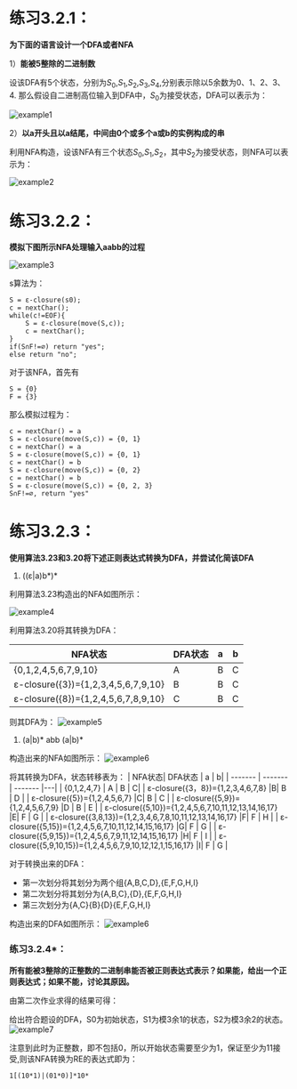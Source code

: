 # 练习3.2.1：
**为下面的语言设计一个DFA或者NFA**

1）**能被5整除的二进制数**

设该DFA有5个状态，分别为$S_0$,$S_1$,$S_2$,$S_3$,$S_4$,分别表示除以5余数为0、1、2、3、4.
那么假设自二进制高位输入到DFA中，$S_0$为接受状态，DFA可以表示为：

  ![example1](../pics/homework4_1.png)

2）**以a开头且以a结尾，中间由0个或多个a或b的实例构成的串**

利用NFA构造，设该NFA有三个状态$S_0$,$S_1$,$S_2$，其中$S_2$为接受状态，则NFA可以表示为：
 
 ![example2](../pics/homework4_2.png)

 # 练习3.2.2：
**模拟下图所示NFA处理输入aabb的过程**
 
 ![example3](../pics/homework4_3.png)

s算法为：
```
S = ε-closure(s0);
c = nextChar();
while(c!=EOF){
	S = ε-closure(move(S,c));
	c = nextChar();
}
if(S∩F!=⌀) return "yes";
else return "no";
```

对于该NFA，首先有

```
S = {0}
F = {3}
```

那么模拟过程为：
```
c = nextChar() = a
S = ε-closure(move(S,c)) = {0, 1}
c = nextChar() = a
S = ε-closure(move(S,c)) = {0, 1}
c = nextChar() = b
S = ε-closure(move(S,c)) = {0, 2}
c = nextChar() = b
S = ε-closure(move(S,c)) = {0, 2, 3}
S∩F!=⌀, return "yes"
```

 # 练习3.2.3：
**使用算法3.23和3.20将下述正则表达式转换为DFA，并尝试化简该DFA**

1) ((&epsilon;|a)b*)*

利用算法3.23构造出的NFA如图所示：

 ![example4](../pics/homework4_4.png)

利用算法3.20将其转换为DFA：

| NFA状态| DFA状态   | a       | b|
| ------- | ------- | ------- |---|
| {0,1,2,4,5,6,7,9,10} | A | B | C|
| ε-closure({3})={1,2,3,4,5,6,7,9,10}	 |B| B | C |
| ε-closure({8})={1,2,4,5,6,7,8,9,10}    |C| B | C |

则其DFA为：
 ![example5](../pics/homework4_5.png)


1) (a|b)* abb (a|b)*

构造出来的NFA如图所示：
 ![example6](../pics/homework4_6.png)

 将其转换为DFA，状态转移表为：
 | NFA状态| DFA状态   | a       | b|
| ------- | ------- | ------- |---|
| {0,1,2,4,7} | A | B | C|
| ε-closure({3，8})={1,2,3,4,6,7,8}	 |B| B | D |
| ε-closure({5})={1,2,4,5,6,7}    |C| B | C |
| ε-closure({5,9})={1,2,4,5,6,7,9}    |D | B | E |
| ε-closure({5,10})={1,2,4,5,6,7,10,11,12,13,14,16,17}    |E| F | G |
| ε-closure({3,8,13})={1,2,3,4,6,7,8,10,11,12,13,14,16,17}    |F| F | H |
| ε-closure({5,15})={1,2,4,5,6,7,10,11,12,14,15,16,17}    |G| F | G |
| ε-closure({5,9,15})={1,2,4,5,6,7,9,11,12,14,15,16,17}    |H| F | I |
| ε-closure({5,9,10,15})={1,2,4,5,6,7,9,10,12,12,1,15,16,17}    |I| F | G |

对于转换出来的DFA：
 - 第一次划分将其划分为两个组{A,B,C,D},{E,F,G,H,I}
 - 第二次划分将其划分为{A,B,C},{D},{E,F,G,H,I}
 - 第三次划分为{A,C}{B}{D}{E,F,G,H,I}
 
 构造出来的DFA如图所示：
  ![example6](../pics/homework4_7.png)

### 练习3.2.4*：
**所有能被3整除的正整数的二进制串能否被正则表达式表示？如果能，给出一个正则表达式；如果不能，讨论其原因。**

由第二次作业求得的结果可得：

给出符合题设的DFA，S0为初始状态，S1为模3余1的状态，S2为模3余2的状态。
![example7](../pics/homework4_8.png)

注意到此时为正整数，即不包括0，所以开始状态需要至少为1，保证至少为11接受,则该NFA转换为RE的表达式即为：

    1[(10*1)|(01*0)]*10*